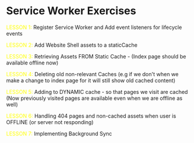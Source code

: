# Service Worker Exercises

<span style="color:yellow">LESSON 1:</span> Register Service Worker and Add event listeners for lifecycle events

<span style="color:yellow">LESSON 2:</span> Add Website Shell assets to a staticCache

<span style="color:yellow">LESSON 3:</span> Retrieving Assets FROM Static Cache - (Index page should be available offline now)

<span style="color:yellow">LESSON 4:</span> Deleting old non-relevant Caches
(e.g if we don't when we make a change to index page for it will still show old cached content)

<span style="color:yellow">LESSON 5:</span> Adding to DYNAMIC cache - so that pages we visit are cached
(Now previously visited pages are available even when we are offline as well)

<span style="color:yellow">LESSON 6:</span> Handling 404 pages and non-cached assets when user is OFFLINE (or server not responding)

<span style="color:yellow">LESSON 7:</span> Implementing Background Sync
